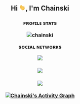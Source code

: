 <h2 align="center">Hi <img src="https://raw.githubusercontent.com/chainski/chainski/main/wave.gif"
    width="20px">, I'm Chainski</h2>
<h3>
<p align="center">
ᴘʀᴏғɪʟᴇ sᴛᴀᴛs
<p align="center"> <img src="https://komarev.com/ghpvc/?username=chainski&label=Profile%20views&color=0e75b6&style=flat" alt="chainski" /> </p>
<p align="center">
sᴏᴄɪᴀʟ ɴᴇᴛᴡᴏʀᴋs
<p align="center"> 
<a href="https://odysee.com/@chinotechtips"><img src="https://img.shields.io/badge/odysee-EF1970?style=for-the-badge&logo=Odysee&logoColor=white"></a>

<p align="center">
<img align="center" src="https://github-readme-stats.vercel.app/api/top-langs/?username=chainski&theme=react" />
<br></br>
<img align="center" src="https://github-readme-stats.vercel.app/api?username=chainski&show_icons=true&theme=react" />
<br/>
<br/>
<a href="https://github.com/chainski/github-readme-activity-graph"><img alt="Chainski's Activity Graph" src="https://activity-graph.herokuapp.com/graph?username=chainski&bg_color=0D1117&color=5BCDEC&line=5BCDEC&point=FFFFFF&hide_border=true" /></a>
</p>
